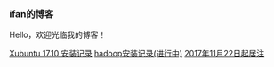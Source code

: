 ### ifan的博客
Hello，欢迎光临我的博客！

[Xubuntu 17.10 安装记录](xubuntu.md)
[hadoop安装记录(进行中)](hadoop.md)
[2017年11月22日起居注](20171122.md)